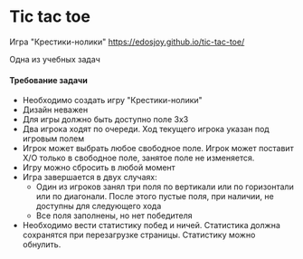 # Tic tac toe

Игра "Крестики-нолики" https://edosjoy.github.io/tic-tac-toe/

Одна из учебных задач

#### Требование задачи
* Необходимо создать игру "Крестики-нолики"
* Дизайн неважен
* Для игры должно быть доступно поле 3х3
* Два игрока ходят по очереди. Ход текущего игрока указан под игровым полем
* Игрок может выбрать любое свободное поле. Игрок может поставит Х/О только в свободное поле, занятое поле не изменяется.
* Игру можно сбросить в любой момент
* Игра завершается в двух случаях:
  * Один из игроков занял три поля по вертикали или по горизонтали или по диагонали. После этого пустые поля, при наличии, не доступны для следующего хода
  * Все поля заполнены, но нет победителя
* Необходимо вести статистику побед и ничей. Статистика должна сохранятся при перезагрузке страницы. Статистику можно обнулить.
